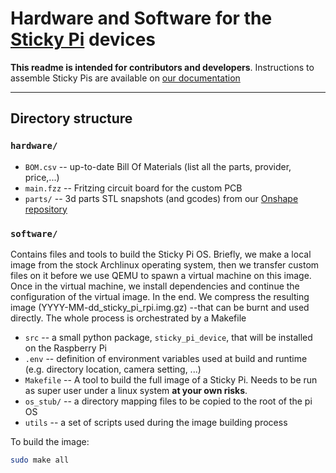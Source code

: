 # Hardware  and Software for the [Sticky Pi](https://sticky-pi.github.io) devices

**This readme is intended for contributors and developers**. 
Instructions to assemble Sticky Pis are available on [our documentation](https://doc.sticky-pi.com/hardware.html)

----------------------------- 

## Directory structure

### `hardware/`

* `BOM.csv` -- up-to-date Bill Of Materials (list all the parts, provider, price,...)
* `main.fzz` -- Fritzing circuit board for the custom PCB
* `parts/` -- 3d parts STL snapshots (and gcodes) from our [Onshape repository](https://cad.onshape.com/documents/73922dc6e3c6d7006b309c14/w/7e4fb88a2e93b6adba33fd5a/e/438cef0dea4f2cfe3bf83d91)


### `software/` 
Contains files and tools to build the Sticky Pi OS. Briefly, we make a local image from the stock Archlinux operating system, 
then we transfer custom files on it before we use QEMU to spawn a virtual machine on this image. Once in the virtual machine, 
we install dependencies and continue the configuration of the virtual image. In the end. We compress the resulting image 
(YYYY-MM-dd_sticky_pi_rpi.img.gz) --that can be burnt and used directly. The whole process is orchestrated by a Makefile 

* `src` -- a small python package, `sticky_pi_device`, that will be installed on the Raspberry Pi
* `.env` -- definition of environment variables used at build and runtime (e.g. directory location, camera setting, ...)
* `Makefile` -- A tool to build the full image of a Sticky Pi. Needs to be run as super user under a linux system **at your own risks**.
* `os_stub/` -- a directory mapping files to be copied to the root of the pi OS
* `utils` -- a set of scripts used during the image building process


To build the image:
```sh
sudo make all
```


